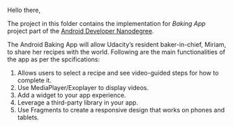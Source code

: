 Hello there,

The project in this folder contains the implementation for *Baking App* project part of the [Android Developer Nanodegree](https://www.udacity.com/course/android-developer-nanodegree-by-google--nd801).

The Android Baking App will allow Udacity’s resident baker-in-chief, Miriam, to share her recipes with the world. Following are the main functionalities of the app as per the spcifications:

1. Allows users to select a recipe and see video-guided steps for how to complete it.
2. Use MediaPlayer/Exoplayer to display videos.
3. Add a widget to your app experience.
4. Leverage a third-party library in your app.
5. Use Fragments to create a responsive design that works on phones and tablets.
